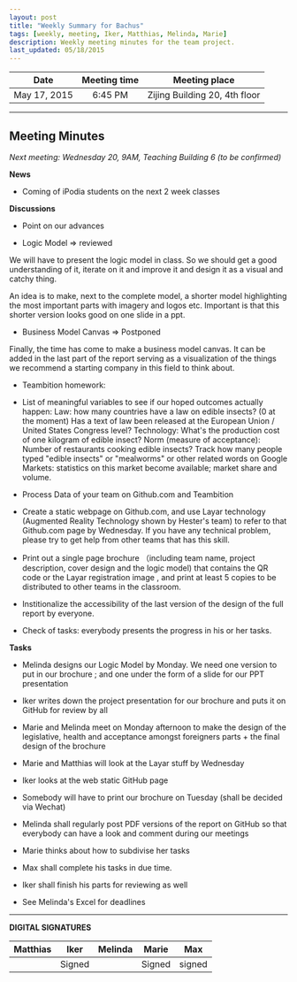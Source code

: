 ```yaml
---
layout: post
title: "Weekly Summary for Bachus"
tags: [weekly, meeting, Iker, Matthias, Melinda, Marie]
description: Weekly meeting minutes for the team project.
last_updated: 05/18/2015
---
```


|**Date** |**Meeting time**|**Meeting place**
| ------------- |:----------------:|:-------:
|May 17, 2015| 6:45 PM | Zijing Building 20, 4th floor

----------

Meeting Minutes
------
*Next meeting: Wednesday 20, 9AM, Teaching Building 6 (to be confirmed)*

**News**

* Coming of iPodia students on the next 2 week classes

**Discussions**

* Point on our advances

* Logic Model => reviewed

We will have to present the logic model in class. So we should get a good understanding of it, iterate on it and improve it and design it as a visual and catchy thing.

An idea is to make, next to the complete model, a shorter model highlighting the most important parts with imagery and logos etc. Important is that this shorter version looks good on one slide in a ppt.

* Business Model Canvas => Postponed

Finally, the time has come to make a business model canvas. It can be added in the last part of the report serving as a visualization of the things we recommend a starting company in this field to think about. 

* Teambition homework:
* List of meaningful variables to see if our hoped outcomes actually happen:
Law: how many countries have a law on edible insects? (0 at the moment) Has a text of law been released at the European Union / United States Congress level?
Technology: What's the production cost of one kilogram of edible insect?
Norm (measure of acceptance): Number of restaurants cooking edible insects? Track how many people typed "edible insects" or "mealworms" or other related words on Google
Markets: statistics on this market become available; market share and volume.

* Process Data of your team on Github.com and Teambition
* Create a static webpage on Github.com, and use Layar technology (Augmented Reality Technology shown by Hester's team) to refer to that Github.com page by Wednesday. If you have any technical problem, please try to get help from other teams that has this skill.
* Print out a single page brochure （including team name, project description, cover design and the logic model) that contains the QR code or the Layar registration image , and print at least 5 copies to be distributed to other teams in the classroom.

* Institionalize the accessibility of the last version of the design of the full report by everyone.

* Check of tasks: everybody presents the progress in his or her tasks. 

**Tasks**

* Melinda designs our Logic Model by Monday. We need one version to put in our brochure ; and one under the form of a slide for our PPT presentation

* Iker writes down the project presentation for our brochure and puts it on GitHub for review by all

* Marie and Melinda meet on Monday afternoon to make the design of the legislative, health and acceptance amongst foreigners parts + the final design of the brochure

* Marie and Matthias will look at the Layar stuff by Wednesday

* Iker looks at the web static GitHub page

* Somebody will have to print our brochure on Tuesday (shall be decided via Wechat)

* Melinda shall regularly post PDF versions of the report on GitHub so that everybody can have a look and comment during our meetings

* Marie thinks about how to subdivise her tasks

* Max shall complete his tasks in due time.

* Iker shall finish his parts for reviewing as well

* See Melinda's Excel for deadlines

----------

**DIGITAL SIGNATURES**

|**Matthias** |**Iker**|**Melinda**|**Marie**|**Max**|
|----------------|----------------|----------------|----------------|----------------|
| |Signed | |Signed | signed|

